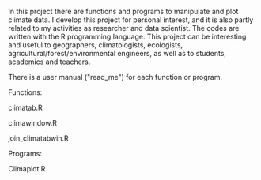 In this project there are functions and programs to manipulate and plot climate data. I develop this project for personal interest, and it is also partly related to my activities as researcher and data scientist. The codes are written with the R programming language. This project can be interesting and useful to geographers, climatologists, ecologists, agricultural/forest/environmental engineers, as well as to students, academics and teachers.

There is a user manual ("read_me") for each function or program.

Functions:

climatab.R

climawindow.R

join_climatabwin.R


Programs:

Climaplot.R
